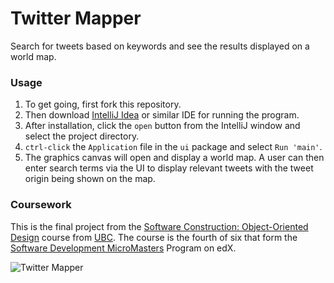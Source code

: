 # Twitter Mapper

Search for tweets based on keywords and see the results displayed on a world map.

### Usage

1. To get going, first fork this repository.
2. Then download [IntelliJ Idea](https://www.jetbrains.com/idea/) or similar IDE for running the program.
3. After installation, click the `open` button from the IntelliJ window and select the project directory.
4. `ctrl-click` the `Application` file in the `ui` package and select `Run 'main'`.
5. The graphics canvas will open and display a world map. A user can then enter search terms via the UI to display relevant tweets with the tweet origin being shown on the map.

### Coursework

This is the final project from the [Software Construction: Object-Oriented Design](https://www.edx.org/course/software-construction-object-oriented-design) course from [UBC](https://www.ubc.ca/). The course is the fourth of six that form the [Software Development MicroMasters](https://www.edx.org/micromasters/ubcx-software-development) Program on edX.

![Twitter Mapper](./data/twitter_mapper.png?raw=true)